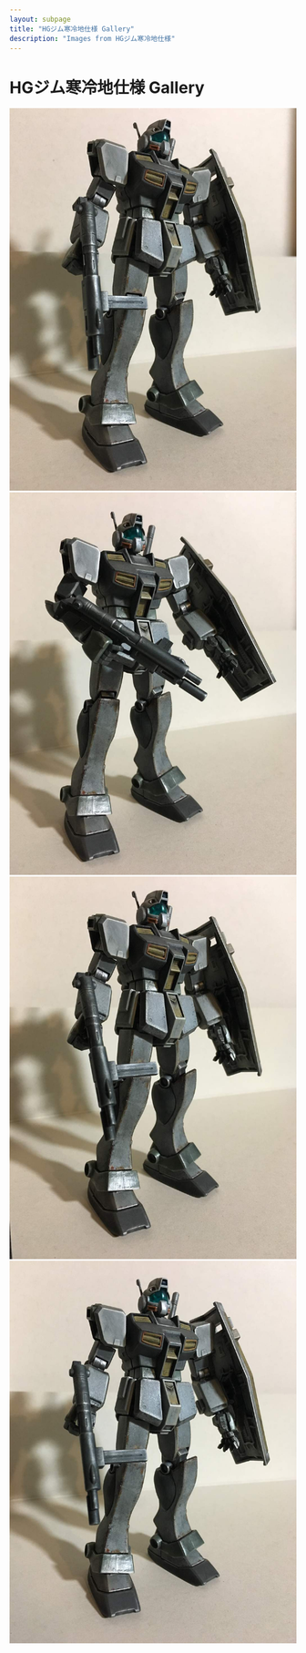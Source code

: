 ```yaml
---
layout: subpage
title: "HGジム寒冷地仕様 Gallery"
description: "Images from HGジム寒冷地仕様"
---
```


# HGジム寒冷地仕様 Gallery

![296](HGジム寒冷地仕様/296.JPG)
![297](HGジム寒冷地仕様/297.JPG)
![298](HGジム寒冷地仕様/298.JPG)
![299](HGジム寒冷地仕様/299.JPG)
